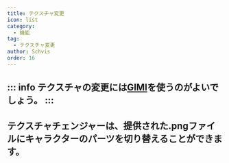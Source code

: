 ```yaml
---
title: テクスチャ変更
icon: list
category:
  - 機能
tag:
  - テクスチャ変更
author: Schvis
order: 16
---
```

::: info テクスチャの変更には[GIMI](../../guide/3DM-tutorial.md)を使うのがよいでしょう。
:::
---
## テクスチャチェンジャーは、提供された.pngファイルにキャラクターのパーツを切り替えることができます。
